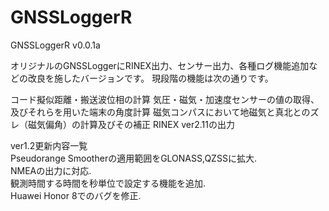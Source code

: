# GNSSLoggerR
GNSSLoggerR v0.0.1a

オリジナルのGNSSLoggerにRINEX出力、センサー出力、各種ログ機能追加などの改良を施したバージョンです。
現段階の機能は次の通りです。

コード擬似距離・搬送波位相の計算
気圧・磁気・加速度センサーの値の取得、及びそれらを用いた端末の角度計算
磁気コンパスにおいて地磁気と真北とのズレ（磁気偏角）の計算及びその補正
RINEX ver2.11の出力

ver1.2更新内容一覧  
Pseudorange Smootherの適用範囲をGLONASS,QZSSに拡大.  
NMEAの出力に対応.  
観測時間する時間を秒単位で設定する機能を追加.  
Huawei Honor 8でのバグを修正.
